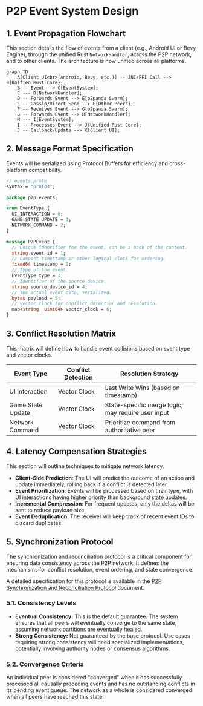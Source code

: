 # P2P Event System Design

## 1. Event Propagation Flowchart

This section details the flow of events from a client (e.g., Android UI or Bevy Engine), through the unified Rust `NetworkHandler`, across the P2P network, and to other clients. The architecture is now unified across all platforms.

```mermaid
graph TD
    A[Client UI<br>(Android, Bevy, etc.)] -- JNI/FFI Call --> B{Unified Rust Core};
    B -- Event --> C[EventSystem];
    C --- D[NetworkHandler];
    D -- Forwards Event --> E[p2panda Swarm];
    E -- Gossip/Direct Send --> F[Other Peers];
    F -- Receives Event --> G[p2panda Swarm];
    G -- Forwards Event --> H[NetworkHandler];
    H --- I[EventSystem];
    I -- Processes Event --> J{Unified Rust Core};
    J -- Callback/Update --> K[Client UI];
```

## 2. Message Format Specification

Events will be serialized using Protocol Buffers for efficiency and cross-platform compatibility.

```proto
// events.proto
syntax = "proto3";

package p2p_events;

enum EventType {
  UI_INTERACTION = 0;
  GAME_STATE_UPDATE = 1;
  NETWORK_COMMAND = 2;
}

message P2PEvent {
  // Unique identifier for the event, can be a hash of the content.
  string event_id = 1;
  // Lamport timestamp or other logical clock for ordering.
  fixed64 timestamp = 2;
  // Type of the event.
  EventType type = 3;
  // Identifier of the source device.
  string source_device_id = 4;
  // The actual event data, serialized.
  bytes payload = 5;
  // Vector clock for conflict detection and resolution.
  map<string, uint64> vector_clock = 6;
}
```

## 3. Conflict Resolution Matrix

This matrix will define how to handle event collisions based on event type and vector clocks.

| Event Type          | Conflict Detection | Resolution Strategy                                |
|---------------------|--------------------|----------------------------------------------------|
| UI Interaction      | Vector Clock       | Last Write Wins (based on timestamp)               |
| Game State Update   | Vector Clock       | State-specific merge logic; may require user input |
| Network Command     | Vector Clock       | Prioritize command from authoritative peer         |

## 4. Latency Compensation Strategies

This section will outline techniques to mitigate network latency.

- **Client-Side Prediction**: The UI will predict the outcome of an action and update immediately, rolling back if a conflict is detected later.
- **Event Prioritization**: Events will be processed based on their type, with UI interactions having higher priority than background state updates.
- **Incremental Compression**: For frequent updates, only the deltas will be sent to reduce payload size.
- **Event Deduplication**: The receiver will keep track of recent event IDs to discard duplicates.
## 5. Synchronization Protocol

The synchronization and reconciliation protocol is a critical component for ensuring data consistency across the P2P network. It defines the mechanisms for conflict resolution, event ordering, and state convergence.

A detailed specification for this protocol is available in the [P2P Synchronization and Reconciliation Protocol](./synchronization_protocol.md) document.

### 5.1. Consistency Levels

- **Eventual Consistency:** This is the default guarantee. The system ensures that all peers will eventually converge to the same state, assuming network partitions are eventually healed.
- **Strong Consistency:** Not guaranteed by the base protocol. Use cases requiring strong consistency will need specialized implementations, potentially involving authority nodes or consensus algorithms.

### 5.2. Convergence Criteria

An individual peer is considered "converged" when it has successfully processed all causally preceding events and has no outstanding conflicts in its pending event queue. The network as a whole is considered converged when all peers have reached this state.